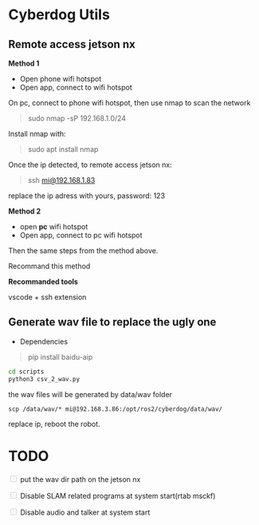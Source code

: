 # Cyberdog Utils

## Remote access jetson nx

**Method 1**

- Open phone wifi hotspot
- Open app, connect to wifi hotspot

On pc, connect to phone wifi hotspot, then use nmap to scan the network
> sudo nmap -sP 192.168.1.0/24

Install nmap with:
> sudo apt install nmap

Once the ip detected, to remote access jetson nx:
> ssh mi@192.168.1.83 

replace the ip adress with yours, password: 123

**Method 2**

- open **pc** wifi hotspot
- Open app, connect to pc wifi hotspot

Then the same steps from the method above. 

Recommand this method


**Recommanded tools**

vscode + ssh extension 

## Generate wav file to replace the ugly one
* Dependencies
> pip install baidu-aip
``` bash
cd scripts
python3 csv_2_wav.py
```
the wav files will be generated by data/wav folder

```
scp /data/wav/* mi@192.168.3.86:/opt/ros2/cyberdog/data/wav/

```
replace ip, reboot the robot.

# TODO

<input type="checkbox" disabled /> put the wav dir path on the jetson nx

<input type="checkbox" disabled /> Disable SLAM related programs at system start(rtab msckf)

<input type="checkbox" disabled /> Disable audio and talker at system start
